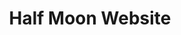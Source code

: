 ---
title: "Half Moon Website"
video: "/halfmoon.mp4"
description: "Created a website for a small local business that sells anime merchandise. The website uses Strapi (headless CMS) to manage products and blog posts. I contributed to the design, header, footer, both blog pages, and home page, as well as configuration with Strapi. We hosted the backend on Ubuntu through Digital Ocean and the frontend with Vercel."
sourceCode: "https://github.com/LRode/halfmoon-frontend"
website: "https://animanga.me/"
technology: ["Next.JS","Strapi","Figma", "Cloudinary"]
---